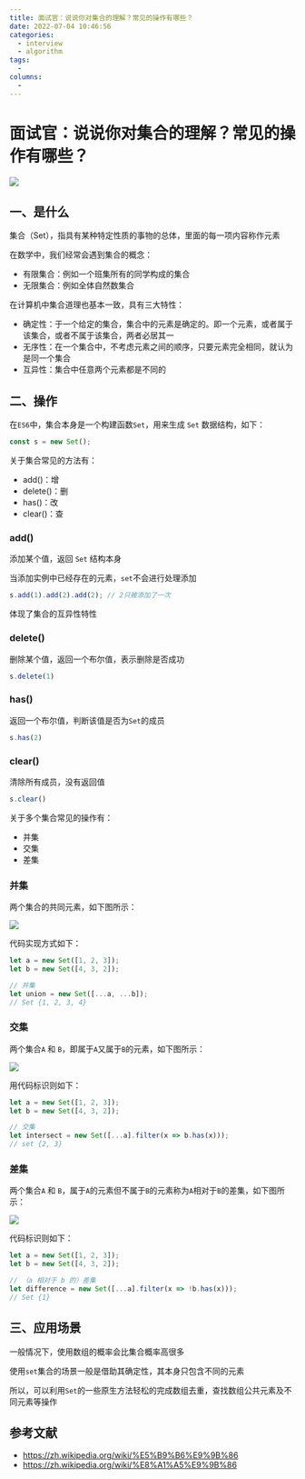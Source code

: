 ```yaml
---
title: 面试官：说说你对集合的理解？常见的操作有哪些？
date: 2022-07-04 10:46:56
categories: 
  - interview
  - algorithm
tags: 
  - 
columns: 
  - 
---
```

# 面试官：说说你对集合的理解？常见的操作有哪些？



 ![](https://static.vue-js.com/e3de7810-1d36-11ec-8e64-91fdec0f05a1.png)



## 一、是什么

集合（Set），指具有某种特定性质的事物的总体，里面的每一项内容称作元素

在数学中，我们经常会遇到集合的概念：

- 有限集合：例如一个班集所有的同学构成的集合
- 无限集合：例如全体自然数集合

在计算机中集合道理也基本一致，具有三大特性：

- 确定性：于一个给定的集合，集合中的元素是确定的。即一个元素，或者属于该集合，或者不属于该集合，两者必居其一
- 无序性：在一个集合中，不考虑元素之间的顺序，只要元素完全相同，就认为是同一个集合
- 互异性：集合中任意两个元素都是不同的


## 二、操作

在`ES6`中，集合本身是一个构建函数`Set`，用来生成 `Set` 数据结构，如下：

```js
const s = new Set();
```

关于集合常见的方法有：

- add()：增
- delete()：删
- has()：改
- clear()：查



### add()

添加某个值，返回 `Set` 结构本身

当添加实例中已经存在的元素，`set`不会进行处理添加

```js
s.add(1).add(2).add(2); // 2只被添加了一次
```

体现了集合的互异性特性

### delete()

删除某个值，返回一个布尔值，表示删除是否成功

```js
s.delete(1)
```

### has()

返回一个布尔值，判断该值是否为`Set`的成员

```js
s.has(2)
```

### clear()

清除所有成员，没有返回值

```js
s.clear()
```



关于多个集合常见的操作有：

- 并集
- 交集
- 差集



### 并集

两个集合的共同元素，如下图所示：

 ![](https://static.vue-js.com/ed96df50-1d36-11ec-a752-75723a64e8f5.png)

代码实现方式如下：

```js
let a = new Set([1, 2, 3]);
let b = new Set([4, 3, 2]);

// 并集
let union = new Set([...a, ...b]);
// Set {1, 2, 3, 4}
```





### 交集

两个集合`A` 和 `B`，即属于`A`又属于`B`的元素，如下图所示：

 ![](https://static.vue-js.com/f8a9cd80-1d36-11ec-a752-75723a64e8f5.png)

用代码标识则如下：

```js
let a = new Set([1, 2, 3]);
let b = new Set([4, 3, 2]);

// 交集
let intersect = new Set([...a].filter(x => b.has(x)));
// set {2, 3}
```



### 差集

两个集合`A` 和 `B`，属于`A`的元素但不属于`B`的元素称为`A`相对于`B`的差集，如下图所示：

 ![](https://static.vue-js.com/0191c560-1d37-11ec-8e64-91fdec0f05a1.png)

代码标识则如下：

```js
let a = new Set([1, 2, 3]);
let b = new Set([4, 3, 2]);

// （a 相对于 b 的）差集
let difference = new Set([...a].filter(x => !b.has(x)));
// Set {1}
```





## 三、应用场景

一般情况下，使用数组的概率会比集合概率高很多

使用`set`集合的场景一般是借助其确定性，其本身只包含不同的元素

所以，可以利用`Set`的一些原生方法轻松的完成数组去重，查找数组公共元素及不同元素等操作





## 参考文献

- https://zh.wikipedia.org/wiki/%E5%B9%B6%E9%9B%86
- https://zh.wikipedia.org/wiki/%E8%A1%A5%E9%9B%86